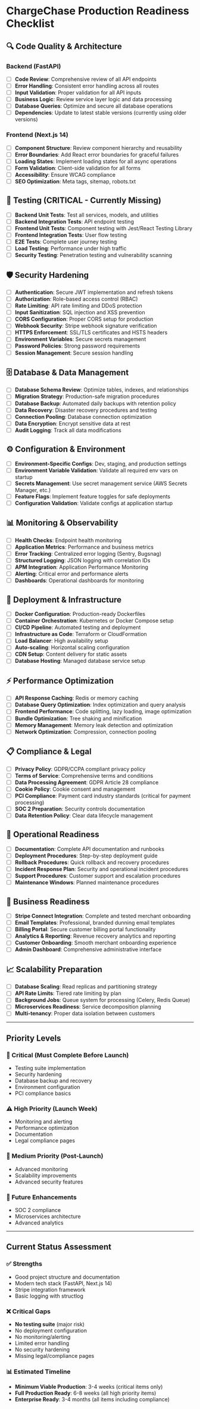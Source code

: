 # ChargeChase Production Readiness Checklist

## 🔍 Code Quality & Architecture

### Backend (FastAPI)
- [ ] **Code Review**: Comprehensive review of all API endpoints
- [ ] **Error Handling**: Consistent error handling across all routes
- [ ] **Input Validation**: Proper validation for all API inputs
- [ ] **Business Logic**: Review service layer logic and data processing
- [ ] **Database Queries**: Optimize and secure all database operations
- [ ] **Dependencies**: Update to latest stable versions (currently using older versions)

### Frontend (Next.js 14)
- [ ] **Component Structure**: Review component hierarchy and reusability
- [ ] **Error Boundaries**: Add React error boundaries for graceful failures
- [ ] **Loading States**: Implement loading states for all async operations
- [ ] **Form Validation**: Client-side validation for all forms
- [ ] **Accessibility**: Ensure WCAG compliance
- [ ] **SEO Optimization**: Meta tags, sitemap, robots.txt

## 🧪 Testing (CRITICAL - Currently Missing)
- [ ] **Backend Unit Tests**: Test all services, models, and utilities
- [ ] **Backend Integration Tests**: API endpoint testing
- [ ] **Frontend Unit Tests**: Component testing with Jest/React Testing Library
- [ ] **Frontend Integration Tests**: User flow testing
- [ ] **E2E Tests**: Complete user journey testing
- [ ] **Load Testing**: Performance under high traffic
- [ ] **Security Testing**: Penetration testing and vulnerability scanning

## 🛡️ Security Hardening
- [ ] **Authentication**: Secure JWT implementation and refresh tokens
- [ ] **Authorization**: Role-based access control (RBAC)
- [ ] **Rate Limiting**: API rate limiting and DDoS protection
- [ ] **Input Sanitization**: SQL injection and XSS prevention
- [ ] **CORS Configuration**: Proper CORS setup for production
- [ ] **Webhook Security**: Stripe webhook signature verification
- [ ] **HTTPS Enforcement**: SSL/TLS certificates and HSTS headers
- [ ] **Environment Variables**: Secure secrets management
- [ ] **Password Policies**: Strong password requirements
- [ ] **Session Management**: Secure session handling

## 🗄️ Database & Data Management
- [ ] **Database Schema Review**: Optimize tables, indexes, and relationships
- [ ] **Migration Strategy**: Production-safe migration procedures
- [ ] **Database Backup**: Automated daily backups with retention policy
- [ ] **Data Recovery**: Disaster recovery procedures and testing
- [ ] **Connection Pooling**: Database connection optimization
- [ ] **Data Encryption**: Encrypt sensitive data at rest
- [ ] **Audit Logging**: Track all data modifications

## ⚙️ Configuration & Environment
- [ ] **Environment-Specific Configs**: Dev, staging, and production settings
- [ ] **Environment Variable Validation**: Validate all required env vars on startup
- [ ] **Secrets Management**: Use secret management service (AWS Secrets Manager, etc.)
- [ ] **Feature Flags**: Implement feature toggles for safe deployments
- [ ] **Configuration Validation**: Validate configs at application startup

## 📊 Monitoring & Observability
- [ ] **Health Checks**: Endpoint health monitoring
- [ ] **Application Metrics**: Performance and business metrics
- [ ] **Error Tracking**: Centralized error logging (Sentry, Bugsnag)
- [ ] **Structured Logging**: JSON logging with correlation IDs
- [ ] **APM Integration**: Application Performance Monitoring
- [ ] **Alerting**: Critical error and performance alerts
- [ ] **Dashboards**: Operational dashboards for monitoring

## 🚀 Deployment & Infrastructure
- [ ] **Docker Configuration**: Production-ready Dockerfiles
- [ ] **Container Orchestration**: Kubernetes or Docker Compose setup
- [ ] **CI/CD Pipeline**: Automated testing and deployment
- [ ] **Infrastructure as Code**: Terraform or CloudFormation
- [ ] **Load Balancer**: High availability setup
- [ ] **Auto-scaling**: Horizontal scaling configuration
- [ ] **CDN Setup**: Content delivery for static assets
- [ ] **Database Hosting**: Managed database service setup

## ⚡ Performance Optimization
- [ ] **API Response Caching**: Redis or memory caching
- [ ] **Database Query Optimization**: Index optimization and query analysis
- [ ] **Frontend Performance**: Code splitting, lazy loading, image optimization
- [ ] **Bundle Optimization**: Tree shaking and minification
- [ ] **Memory Management**: Memory leak detection and optimization
- [ ] **Network Optimization**: Compression, connection pooling

## 📋 Compliance & Legal
- [ ] **Privacy Policy**: GDPR/CCPA compliant privacy policy
- [ ] **Terms of Service**: Comprehensive terms and conditions
- [ ] **Data Processing Agreement**: GDPR Article 28 compliance
- [ ] **Cookie Policy**: Cookie consent and management
- [ ] **PCI Compliance**: Payment card industry standards (critical for payment processing)
- [ ] **SOC 2 Preparation**: Security controls documentation
- [ ] **Data Retention Policy**: Clear data lifecycle management

## 🔧 Operational Readiness
- [ ] **Documentation**: Complete API documentation and runbooks
- [ ] **Deployment Procedures**: Step-by-step deployment guide
- [ ] **Rollback Procedures**: Quick rollback and recovery procedures
- [ ] **Incident Response Plan**: Security and operational incident procedures
- [ ] **Support Procedures**: Customer support and escalation procedures
- [ ] **Maintenance Windows**: Planned maintenance procedures

## 🎯 Business Readiness
- [ ] **Stripe Connect Integration**: Complete and tested merchant onboarding
- [ ] **Email Templates**: Professional, branded dunning email templates
- [ ] **Billing Portal**: Secure customer billing portal functionality
- [ ] **Analytics & Reporting**: Revenue recovery analytics and reporting
- [ ] **Customer Onboarding**: Smooth merchant onboarding experience
- [ ] **Admin Dashboard**: Comprehensive administrative interface

## 📈 Scalability Preparation
- [ ] **Database Scaling**: Read replicas and partitioning strategy
- [ ] **API Rate Limits**: Tiered rate limiting by plan
- [ ] **Background Jobs**: Queue system for processing (Celery, Redis Queue)
- [ ] **Microservices Readiness**: Service decomposition planning
- [ ] **Multi-tenancy**: Proper data isolation between customers

---

## Priority Levels

### 🚨 Critical (Must Complete Before Launch)
- Testing suite implementation
- Security hardening
- Database backup and recovery
- Environment configuration
- PCI compliance basics

### ⚠️ High Priority (Launch Week)
- Monitoring and alerting
- Performance optimization
- Documentation
- Legal compliance pages

### 📅 Medium Priority (Post-Launch)
- Advanced monitoring
- Scalability improvements
- Advanced security features

### 🔮 Future Enhancements
- SOC 2 compliance
- Microservices architecture
- Advanced analytics

---

## Current Status Assessment

### ✅ Strengths
- Good project structure and documentation
- Modern tech stack (FastAPI, Next.js 14)
- Stripe integration framework
- Basic logging with structlog

### ❌ Critical Gaps
- **No testing suite** (major risk)
- No deployment configuration
- No monitoring/alerting
- Limited error handling
- No security hardening
- Missing legal/compliance pages

### 📊 Estimated Timeline
- **Minimum Viable Production**: 3-4 weeks (critical items only)
- **Full Production Ready**: 6-8 weeks (all high priority items)
- **Enterprise Ready**: 3-4 months (all items including compliance)
